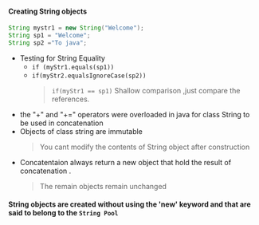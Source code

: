 #### Creating String objects 
```java
String mystr1 = new String("Welcome");
String sp1 = "Welcome";
String sp2 ="To java";
```
- Testing for String Equality
   - `if (myStr1.equals(sp1))`
   - `if(myStr2.equalsIgnoreCase(sp2))`
     > `if(myStr1 == sp1)` Shallow comparison ,just compare the references.
- the "+" and "+=" operators were overloaded in java for class String to be used in concatenation
- Objects of class string are immutable
  > You cant modify the contents of String object after construction
- Concatentaion always return a new object that hold the result of concatenation .
  > The remain objects remain unchanged
#### String objects are created without using the 'new' keyword and that are said to belong to the `String Pool`
